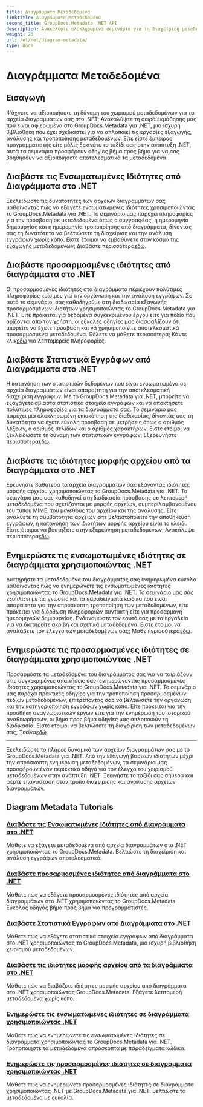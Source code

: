 ```yaml
---
title: Διαγράμματα Μεταδεδομένα
linktitle: Διαγράμματα Μεταδεδομένα
second_title: GroupDocs.Metadata .NET API
description: Ανακαλύψτε ολοκληρωμένα σεμινάρια για τη διαχείριση μεταδεδομένων διαγραμμάτων με το GroupDocs.Metadata για .NET. Εξαγωγή, ενημέρωση και ανάλυση ιδιοτήτων χωρίς κόπο.
weight: 23
url: /el/net/diagram-metadata/
type: docs
---
```

# Διαγράμματα Μεταδεδομένα

## Εισαγωγή

Ψάχνετε να αξιοποιήσετε τη δύναμη του χειρισμού μεταδεδομένων για τα αρχεία διαγραμμάτων σας στο .NET; Ανακαλύψτε τη σειρά εκμάθησής μας που είναι αφιερωμένα στο GroupDocs.Metadata για .NET, μια ισχυρή βιβλιοθήκη που έχει σχεδιαστεί για να απλοποιεί τις εργασίες εξαγωγής, ανάλυσης και τροποποίησης μεταδεδομένων. Είτε είστε έμπειρος προγραμματιστής είτε μόλις ξεκινάτε το ταξίδι σας στην ανάπτυξη .NET, αυτά τα σεμινάρια προσφέρουν οδηγίες βήμα προς βήμα για να σας βοηθήσουν να αξιοποιήσετε αποτελεσματικά τα μεταδεδομένα.

## Διαβάστε τις Ενσωματωμένες Ιδιότητες από Διαγράμματα στο .NET

 Ξεκλειδώστε τις δυνατότητες των αρχείων διαγραμμάτων σας μαθαίνοντας πώς να εξάγετε ενσωματωμένες ιδιότητες χρησιμοποιώντας το GroupDocs.Metadata για .NET. Το σεμινάριο μας παρέχει πληροφορίες για την πρόσβαση σε μεταδεδομένα όπως ο συγγραφέας, η ημερομηνία δημιουργίας και η ημερομηνία τροποποίησης από διαγράμματα, δίνοντάς σας τη δυνατότητα να βελτιώσετε τη διαχείριση και την ανάλυση εγγράφων χωρίς κόπο. Είστε έτοιμοι να εμβαθύνετε στον κόσμο της εξαγωγής μεταδεδομένων; Διαβάστε περισσότερα[εδώ](./read-built-in-properties-diagrams/).

## Διαβάστε προσαρμοσμένες ιδιότητες από διαγράμματα στο .NET

Οι προσαρμοσμένες ιδιότητες στα διαγράμματα περιέχουν πολύτιμες πληροφορίες κρίσιμες για την οργάνωση και την ανάλυση εγγράφων. Σε αυτό το σεμινάριο, σας καθοδηγούμε στη διαδικασία εξαγωγής προσαρμοσμένων ιδιοτήτων χρησιμοποιώντας το GroupDocs.Metadata για .NET. Είτε πρόκειται για δεδομένα συγκεκριμένου έργου είτε για πεδία που ορίζονται από τον χρήστη, οι εύκολες οδηγίες μας διασφαλίζουν ότι μπορείτε να έχετε πρόσβαση και να χρησιμοποιείτε αποτελεσματικά προσαρμοσμένα μεταδεδομένα. Θέλετε να μάθετε περισσότερα; Κάντε κλικ[εδώ](./read-custom-properties-diagrams/) για λεπτομερείς πληροφορίες.

## Διαβάστε Στατιστικά Εγγράφων από Διαγράμματα στο .NET

 Η κατανόηση των στατιστικών δεδομένων που είναι ενσωματωμένα σε αρχεία διαγραμμάτων είναι απαραίτητη για την αποτελεσματική διαχείριση εγγράφων. Με το GroupDocs.Metadata για .NET, μπορείτε να εξαγάγετε αβίαστα στατιστικά στοιχεία εγγράφων και να αποκτήσετε πολύτιμες πληροφορίες για τα διαγράμματά σας. Το σεμινάριο μας παρέχει μια ολοκληρωμένη επισκόπηση της διαδικασίας, δίνοντάς σας τη δυνατότητα να έχετε εύκολη πρόσβαση σε μετρήσεις όπως ο αριθμός λέξεων, ο αριθμός σελίδων και ο αριθμός χαρακτήρων. Είστε έτοιμοι να ξεκλειδώσετε τη δύναμη των στατιστικών εγγράφων; Εξερευνήστε περισσότερα[εδώ](./read-document-statistics-diagrams/).

## Διαβάστε τις ιδιότητες μορφής αρχείου από τα διαγράμματα στο .NET

Ερευνήστε βαθύτερα τα αρχεία διαγραμμάτων σας εξάγοντας ιδιότητες μορφής αρχείου χρησιμοποιώντας το GroupDocs.Metadata για .NET. Το σεμινάριο μας σας καθοδηγεί στη διαδικασία πρόσβασης σε λεπτομερή μεταδεδομένα που σχετίζονται με μορφές αρχείων, συμπεριλαμβανομένου του τύπου MIME, του μεγέθους του αρχείου και της ανάλυσης. Είτε αναλύετε τη συμβατότητα αρχείων είτε βελτιστοποιείτε την αποθήκευση εγγράφων, η κατανόηση των ιδιοτήτων μορφής αρχείου είναι το κλειδί. Είστε έτοιμοι να βουτήξετε στην εξερεύνηση μεταδεδομένων; Ανακάλυψε περισσότερα[εδώ](./read-file-format-properties-diagrams/).

## Ενημερώστε τις ενσωματωμένες ιδιότητες σε διαγράμματα χρησιμοποιώντας .NET

 Διατηρήστε τα μεταδεδομένα του διαγράμματός σας ενημερωμένα εύκολα μαθαίνοντας πώς να ενημερώνετε τις ενσωματωμένες ιδιότητες χρησιμοποιώντας το GroupDocs.Metadata για .NET. Το σεμινάριο μας σάς εξοπλίζει με τις γνώσεις και τα παραδείγματα κώδικα που είναι απαραίτητα για την απρόσκοπτη τροποποίηση των μεταδεδομένων, είτε πρόκειται για διόρθωση πληροφοριών συντάκτη είτε για προσαρμογή ημερομηνιών δημιουργίας. Ενδυναμώστε τον εαυτό σας με τα εργαλεία για να διατηρείτε ακριβή και σχετικά μεταδεδομένα. Είστε έτοιμοι να αναλάβετε τον έλεγχο των μεταδεδομένων σας; Μάθε περισσότερα[εδώ](./update-built-in-properties-diagrams/).

## Ενημερώστε τις προσαρμοσμένες ιδιότητες σε διαγράμματα χρησιμοποιώντας .NET

Προσαρμόστε τα μεταδεδομένα του διαγράμματός σας για να ταιριάζουν στις συγκεκριμένες απαιτήσεις σας, ενημερώνοντας προσαρμοσμένες ιδιότητες χρησιμοποιώντας το GroupDocs.Metadata για .NET. Το σεμινάριο μας παρέχει πρακτικές οδηγίες για την τροποποίηση προσαρμοσμένων πεδίων μεταδεδομένων, επιτρέποντάς σας να βελτιώσετε την οργάνωση και την κατηγοριοποίηση εγγράφων χωρίς κόπο. Είτε πρόκειται για την προσθήκη αναγνωριστικών έργων είτε για την ενημέρωση του ιστορικού αναθεωρήσεων, οι βήμα προς βήμα οδηγίες μας απλοποιούν τη διαδικασία. Είστε έτοιμοι να βελτιώσετε τη διαχείριση των μεταδεδομένων σας; Ξεκίνα[εδώ](./update-custom-properties-diagrams/).

----

Ξεκλειδώστε το πλήρες δυναμικό των αρχείων διαγραμμάτων σας με το GroupDocs.Metadata για .NET. Από την εξαγωγή βασικών ιδιοτήτων μέχρι την απρόσκοπτη ενημέρωση μεταδεδομένων, τα σεμινάρια μας προσφέρουν έναν περιεκτικό οδηγό για τον έλεγχο του χειρισμού μεταδεδομένων στην ανάπτυξη .NET. Ξεκινήστε το ταξίδι σας σήμερα και φέρτε επανάσταση στον τρόπο διαχείρισης και ανάλυσης αρχείων διαγραμμάτων.
## Diagram Metadata Tutorials
### [Διαβάστε τις Ενσωματωμένες Ιδιότητες από Διαγράμματα στο .NET](./read-built-in-properties-diagrams/)
Μάθετε να εξάγετε μεταδεδομένα από αρχεία διαγραμμάτων στο .NET χρησιμοποιώντας το GroupDocs.Metadata. Βελτιώστε τη διαχείριση και ανάλυση εγγράφων αποτελεσματικά.
### [Διαβάστε προσαρμοσμένες ιδιότητες από διαγράμματα στο .NET](./read-custom-properties-diagrams/)
Μάθετε πώς να εξάγετε προσαρμοσμένες ιδιότητες από αρχεία διαγραμμάτων στο .NET χρησιμοποιώντας το GroupDocs.Metadata. Εύκολος οδηγός βήμα προς βήμα για προγραμματιστές.
### [Διαβάστε Στατιστικά Εγγράφων από Διαγράμματα στο .NET](./read-document-statistics-diagrams/)
Μάθετε πώς να εξάγετε στατιστικά στοιχεία εγγράφων από διαγράμματα στο .NET χρησιμοποιώντας το GroupDocs.Metadata, μια ισχυρή βιβλιοθήκη χειρισμού μεταδεδομένων.
### [Διαβάστε τις ιδιότητες μορφής αρχείου από τα διαγράμματα στο .NET](./read-file-format-properties-diagrams/)
Μάθετε πώς να διαβάζετε ιδιότητες μορφής αρχείου από διαγράμματα στο .NET χρησιμοποιώντας GroupDocs.Metadata. Εξάγετε λεπτομερή μεταδεδομένα χωρίς κόπο.
### [Ενημερώστε τις ενσωματωμένες ιδιότητες σε διαγράμματα χρησιμοποιώντας .NET](./update-built-in-properties-diagrams/)
Μάθετε πώς να ενημερώνετε τις ενσωματωμένες ιδιότητες σε διαγράμματα χρησιμοποιώντας το GroupDocs.Metadata για .NET. Τροποποιήστε τα μεταδεδομένα απρόσκοπτα με παραδείγματα κώδικα.
### [Ενημερώστε τις προσαρμοσμένες ιδιότητες σε διαγράμματα χρησιμοποιώντας .NET](./update-custom-properties-diagrams/)
Μάθετε πώς να ενημερώνετε προσαρμοσμένες ιδιότητες σε διαγράμματα χρησιμοποιώντας .NET με GroupDocs.Metadata για .NET. Βελτιώστε τα μεταδεδομένα με ευκολία.